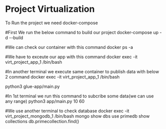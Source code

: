 # Project Virtualization

To Run the project we need docker-compose

#First We run the below command to build our project
docker-compose up -d --build

#We can check our container with this command
docker ps -a

#We have to exceute our app with this command
docker exec -it virt_project_app_1 /bin/bash

#In another terminal we execute same container to publish data with below 2 command
docker exec -it virt_project_app_1 /bin/bash

python3 glue-app/main.py

#In 1st terminal we run this command to subcribe some data(we can use any range)
python3 app/main.py 10 60


#We use another terminal to check database 
docker exec -it virt_project_mongodb_1 /bin/bash
mongo
show dbs
use primedb
show collections
db.primecollection.find()
